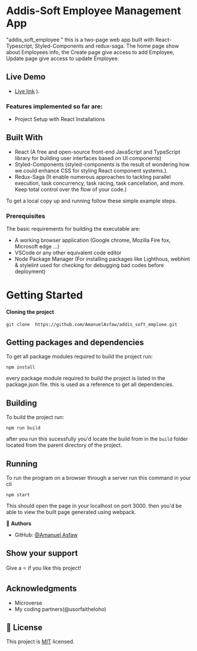 # Addis-Soft Employee Management App


"addis_soft_employee " this is a two-page web app built with React-Typescript, Styled-Components and redux-saga. The home page show about Employees info, the Create page give access to add Employee, Update page give access to update Employee.     


## Live Demo

- [Live link](https://aman-employee.herokuapp.com/)
).

### Features implemented so far are:

- Project Setup with React Installations

## Built With

- React (A free and open-source front-end JavaScript and TypeScript library for building user interfaces based on UI components)
- Styled-Components (styled-components is the result of wondering how we could enhance CSS for styling React component systems.).
- Redux-Saga (It enable numerous approaches to tackling parallel execution, task concurrency, task racing, task cancellation, and more. Keep total control over the flow of your code.)

To get a local copy up and running follow these simple example steps.

### Prerequisites

The basic requirements for building the executable are:

- A working browser application (Google chrome, Mozilla Fire fox, Microsoft edge ...)
- VSCode or any other equivalent code editor
- Node Package Manager (For installing packages like Lighthous, webhint & stylelint used for checking for debugging bad codes before deployment)

# Getting Started

#### Cloning the project

```
git clone  https://github.com/AmanuelAsfaw/addis_soft_emploee.git
```

## Getting packages and dependencies

To get all package modules required to build the project run:

```
npm install
```

every package module required to build the project is listed in the package.json file. this is used as a reference to get all dependencies.

## Building

To build the project run:

```
npm run build
```

after you run this sucessfully you'd locate the build from in the `build` folder located from the parent directory of the project.

## Running

To run the program on a browser through a server run this command in your cli

```
npm start
```

This should open the page in your localhost on port 3000. then you'd be able to view the built page generated using webpack.

👤 **Authors**


- GitHub: [@Amanuel Asfaw](https://github.com/AmanuelAsfaw)
## Show your support

Give a ⭐️ if you like this project!

## Acknowledgments

- Microverse
- My coding partners(@usorfaitheloho)

## 📝 License

This project is [MIT](./MIT.md) licensed.